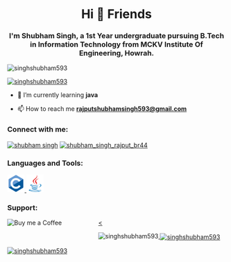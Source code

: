  <h1 align="center">Hi 👋 Friends</h1>
<h3 align="center">I'm Shubham Singh, a 1st Year undergraduate pursuing B.Tech in Information Technology from MCKV Institute Of Engineering, Howrah.</h3>

<p align="left"> <img src="https://komarev.com/ghpvc/?username=singhshubham593&label=Profile%20views&color=0e75b6&style=flat" alt="singhshubham593" /> </p>

<p align="left"> <a href="https://github.com/ryo-ma/github-profile-trophy"><img src="https://github-profile-trophy.vercel.app/?username=singhshubham593" alt="singhshubham593" /></a> </p>

- 🌱 I’m currently learning **java**

- 📫 How to reach me **rajputshubhamsingh593@gmail.com**

<h3 align="left">Connect with me:</h3>
<p align="left">
<a href="https://linkedin.com/in/shubham singh" target="blank"><img align="center" src="https://raw.githubusercontent.com/rahuldkjain/github-profile-readme-generator/master/src/images/icons/Social/linked-in-alt.svg" alt="shubham singh" height="30" width="40" /></a>
<a href="https://instagram.com/shubham_singh_rajput_br44" target="blank"><img align="center" src="https://raw.githubusercontent.com/rahuldkjain/github-profile-readme-generator/master/src/images/icons/Social/instagram.svg" alt="shubham_singh_rajput_br44" height="30" width="40" /></a>
</p>

<h3 align="left">Languages and Tools:</h3>
<p align="left"> <a href="https://www.cprogramming.com/" target="_blank" rel="noreferrer"> <img src="https://raw.githubusercontent.com/devicons/devicon/master/icons/c/c-original.svg" alt="c" width="40" height="40"/> </a> <a href="https://www.java.com" target="_blank" rel="noreferrer"> <img src="https://raw.githubusercontent.com/devicons/devicon/master/icons/java/java-original.svg" alt="java" width="40" height="40"/> </a> </p>

<h3 align="left">Support:</h3>
<p><a href="https://www.buymeacoffee.com/Buy me a Coffee"> <img align="left" src="https://cdn.buymeacoffee.com/buttons/v2/default-yellow.png" height="50" width="210" alt="Buy me a Coffee" /><</p>

<p><img align="left" src="https://github-readme-stats.vercel.app/api/top-langs?username=singhshubham593&show_icons=true&locale=en&layout=compact" alt="singhshubham593" /></p>

<p>&nbsp;<img align="center" src="https://github-readme-stats.vercel.app/api?username=singhshubham593&show_icons=true&locale=en" alt="singhshubham593" /></p>

<p><img align="center" src="https://github-readme-streak-stats.herokuapp.com/?user=singhshubham593&" alt="singhshubham593" /></p>

